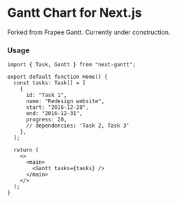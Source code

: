 # Gantt Chart for Next.js

Forked from Frapee Gantt. Currently under construction.

### Usage

```tsx
import { Task, Gantt } from "next-gantt";

export default function Home() {
  const tasks: Task[] = [
    {
      id: "Task 1",
      name: "Redesign website",
      start: "2016-12-28",
      end: "2016-12-31",
      progress: 20,
      // dependencies: 'Task 2, Task 3'
    },
  ];

  return (
    <>
      <main>
        <Gantt tasks={tasks} />
      </main>
    </>
  );
}
```